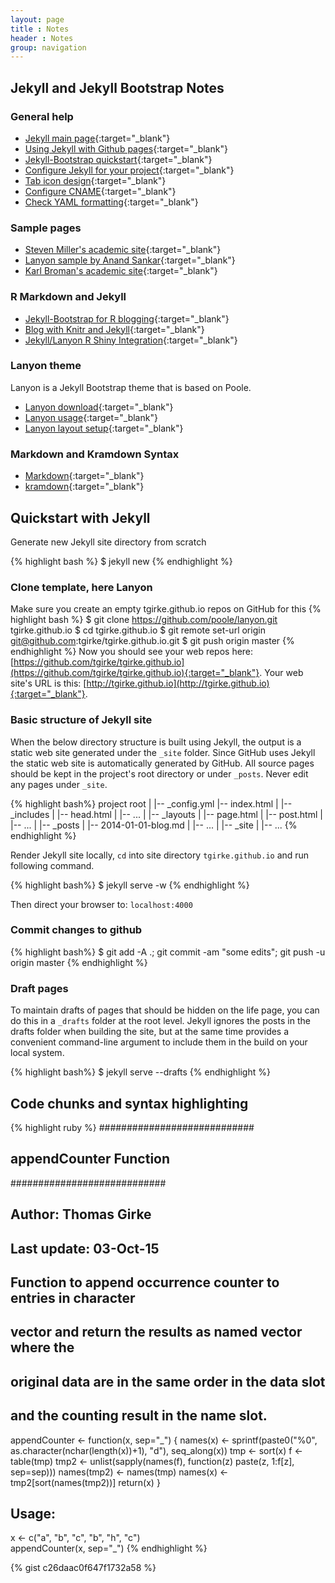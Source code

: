 ```yaml
---
layout: page
title : Notes
header : Notes
group: navigation
---
```


## Jekyll and Jekyll Bootstrap Notes

### General help 

* [Jekyll main page](http://jekyllrb.com/){:target="_blank"}
* [Using Jekyll with Github pages](https://help.github.com/articles/using-jekyll-with-pages/){:target="_blank"}
* [Jekyll-Bootstrap quickstart](http://jekyllbootstrap.com/usage/jekyll-quick-start.html){:target="_blank"}
* [Configure Jekyll for your project](http://downtothewire.io/2015/08/15/configuring-jekyll-for-user-and-project-github-pages/){:target="_blank"}
* [Tab icon design](http://modernweb.com/2013/10/28/building-a-blog-with-jekyll/){:target="_blank"}
* [Configure CNAME](https://help.github.com/articles/tips-for-configuring-a-cname-record-with-your-dns-provider/){:target="_blank"}
* [Check YAML formatting](http://www.yamllint.com/){:target="_blank"}

### Sample pages

* [Steven Miller's academic site](http://svmiller.com/blog/2015/08/create-your-website-in-jekyll/){:target="_blank"}
* [Lanyon sample by Anand Sankar](http://anandmanisankar.com/posts/set-up-blog-jekyll-github-pages/){:target="_blank"}
* [Karl Broman's academic site](http://kbroman.org/pages/about.html){:target="_blank"}

### R Markdown and Jekyll

* [Jekyll-Bootstrap for R blogging](http://lcolladotor.github.io/2013/11/09/new-Fellgernon-Bit-setup-in-Github/#.ViMHLmerSkD){:target="_blank"}
* [Blog with Knitr and Jekyll](http://jfisher-usgs.github.io/){:target="_blank"}
* [Jekyll/Lanyon R Shiny Integration](http://ragupappu.com/){:target="_blank"}

### Lanyon theme

Lanyon is a Jekyll Bootstrap theme that is based on Poole.

* [Lanyon download](https://github.com/poole/lanyon){:target="_blank"}
* [Lanyon usage](http://lanyon.getpoole.com/){:target="_blank"}
* [Lanyon layout setup](https://github.com/poole/lanyon){:target="_blank"}

### Markdown and Kramdown Syntax

* [Markdown](https://github.com/adam-p/markdown-here/wiki/Markdown-Cheatsheet){:target="_blank"}
* [kramdown](http://kramdown.gettalong.org/quickref.html){:target="_blank"}

## Quickstart with Jekyll 

Generate new Jekyll site directory from scratch

{% highlight bash %}
$ jekyll new <directory>
{% endhighlight %}

### Clone template, here Lanyon
Make sure you create an empty tgirke.github.io repos on GitHub for this 
{% highlight bash %}
$ git clone https://github.com/poole/lanyon.git tgirke.github.io
$ cd tgirke.github.io
$ git remote set-url origin git@github.com:tgirke/tgirke.github.io.git
$ git push origin master
{% endhighlight %}
Now you should see your web repos here: [https://github.com/tgirke/tgirke.github.io](https://github.com/tgirke/tgirke.github.io){:target="_blank"}.
Your web site's URL is this: [http://tgirke.github.io](http://tgirke.github.io){:target="_blank"}. 

### Basic structure of Jekyll site
When the below directory structure is built using Jekyll, the output is a
static web site generated under the <code>_site</code> folder. Since GitHub uses Jekyll
the static web site is automatically generated by GitHub. All source pages should be 
kept in the project's root directory or under <code>_posts</code>. Never edit any pages
under <code>_site</code>.

{% highlight bash%}
project root
|
|-- _config.yml
|-- index.html
|
|-- _includes
|       |-- head.html
|       |-- ...
|
|-- _layouts
|       |-- page.html
|       |-- post.html
|       |-- ...
|
|-- _posts
|       |-- 2014-01-01-blog.md
|       |-- ...
|
|-- _site
|       |-- ...
{% endhighlight %}

Render Jekyll site locally, `cd` into site directory `tgirke.github.io` 
and run following command. 

{% highlight bash%}
$ jekyll serve -w
{% endhighlight %}

Then direct your browser to: `localhost:4000`

### Commit changes to github
{% highlight bash%}
$ git add -A .; git commit -am "some edits"; git push -u origin master
{% endhighlight %}

### Draft pages
To maintain drafts of pages that should be hidden on the life page, you can do
this in a `_drafts` folder at the root level. Jekyll ignores the posts in the
drafts folder when building the site, but at the same time provides a
convenient command-line argument to include them in the build on your local
system. 

{% highlight bash%}
$ jekyll serve --drafts
{% endhighlight %}



## Code chunks and syntax highlighting

{% highlight ruby %}
############################
## appendCounter Function ##
############################
## Author: Thomas Girke
## Last update: 03-Oct-15

## Function to append occurrence counter to entries in character 
## vector and return the results as named vector where the 
## original data are in the same order in the data slot
## and the counting result in the name slot.
appendCounter <- function(x, sep="_") {
    names(x) <- sprintf(paste0("%0", as.character(nchar(length(x))+1), "d"), seq_along(x))
    tmp <- sort(x)
    f <- table(tmp)
    tmp2 <- unlist(sapply(names(f), function(z) paste(z, 1:f[z], 
                   sep=sep)))
    names(tmp2) <- names(tmp)
    names(x) <- tmp2[sort(names(tmp2))]
    return(x)
}
## Usage:
x <-  c("a", "b", "c", "b", "h", "c")                                            
appendCounter(x, sep="_")
{% endhighlight %}

{% gist c26daac0f647f1732a58 %}


